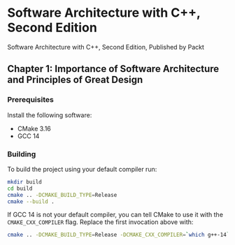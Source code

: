 # Software Architecture with C++, Second Edition

Software Architecture with C++, Second Edition, Published by Packt

## Chapter 1: Importance of Software Architecture and Principles of Great Design

### Prerequisites

Install the following software:
- CMake 3.16
- GCC 14

### Building

To build the project using your default compiler run:

```bash
mkdir build
cd build
cmake .. -DCMAKE_BUILD_TYPE=Release
cmake --build .
```

If GCC 14 is not your default compiler, you can tell CMake to use it with the `CMAKE_CXX_COMPILER` flag.
Replace the first invocation above with:

```bash
cmake .. -DCMAKE_BUILD_TYPE=Release -DCMAKE_CXX_COMPILER=`which g++-14`
```
